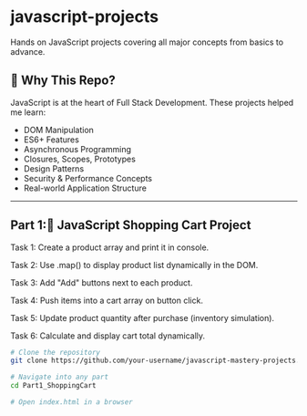 # javascript-projects
Hands on JavaScript projects covering all major concepts from basics to advance.

## 🚀 Why This Repo?

JavaScript is at the heart of Full Stack Development. These projects helped me learn:
- DOM Manipulation
- ES6+ Features
- Asynchronous Programming
- Closures, Scopes, Prototypes
- Design Patterns
- Security & Performance Concepts
- Real-world Application Structure

---

## Part 1:🛒 JavaScript Shopping Cart Project
Task 1: Create a product array and print it in console.

Task 2: Use .map() to display product list dynamically in the DOM.

Task 3: Add "Add" buttons next to each product.

Task 4: Push items into a cart array on button click.

Task 5: Update product quantity after purchase (inventory simulation).

Task 6: Calculate and display cart total dynamically.
```bash
# Clone the repository
git clone https://github.com/your-username/javascript-mastery-projects.git

# Navigate into any part
cd Part1_ShoppingCart

# Open index.html in a browser
